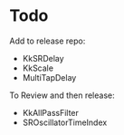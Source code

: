# Todo

Add to release repo:
- KkSRDelay
- KkScale
- MultiTapDelay



To Review and then release:

- KkAllPassFilter
- SROscillatorTimeIndex